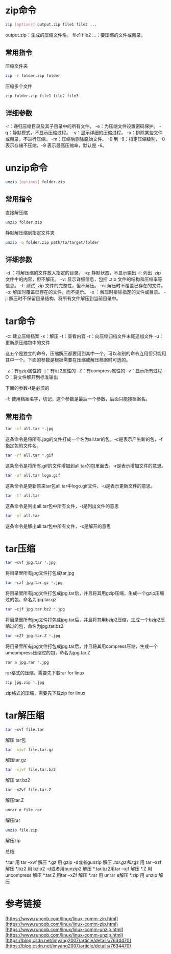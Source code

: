 # zip命令
```bash
zip [options] output.zip file1 file2 ...
```
output.zip：生成的压缩文件名。
file1 file2 ...：要压缩的文件或目录。

## 常用指令
压缩文件夹
```bash
zip -r folder.zip folder
```

压缩多个文件
```bash
zip folder.zip file1 file2 file3
```

## 详细参数
-r：递归压缩目录及其子目录中的所有文件。
-e：为压缩文件设置密码保护。
-q：静默模式，不显示压缩过程。
-v：显示详细的压缩过程。
-x：排除某些文件或目录，不进行压缩。
-m：压缩后删除原始文件。
-0 到 -9：指定压缩级别，-0 表示存储不压缩，-9 表示最高压缩率，默认是 -6。


# unzip命令
```bash
unzip [options] folder.zip
```

## 常用指令
直接解压缩
```bash
unzip folder.zip
```

静默解压缩到指定文件夹
```bash
unzip -q folder.zip path/to/target/folder
```

## 详细参数
-d <directory>：将解压缩的文件放入指定的目录。
-q: 静默状态，不显示输出
-l: 列出 .zip 文件中的内容，但不解压。
-v: 显示详细信息，包括 .zip 文件的结构和压缩率等信息。
-t: 测试 .zip 文件的完整性，但不解压。
-n: 解压时不覆盖已存在的文件。
-o: 解压时覆盖已存在的文件，而不提示。
-x <pattern>：解压时排除指定的文件或目录。
-j: 解压时不保留目录结构，将所有文件解压到当前目录中。


# tar命令
-c: 建立压缩档案
-x：解压
-t：查看内容
-r：向压缩归档文件末尾追加文件
-u：更新原压缩包中的文件

这五个是独立的命令，压缩解压都要用到其中一个，可以和别的命令连用但只能用其中一个。下面的参数是根据需要在压缩或解压档案时可选的。

-z：有gzip属性的
-j：有bz2属性的
-Z：有compress属性的
-v：显示所有过程
-O：将文件解开到标准输出

下面的参数-f是必须的

-f: 使用档案名字，切记，这个参数是最后一个参数，后面只能接档案名。

## 常用指令
```bash
tar -cf all.tar *.jpg
```
这条命令是将所有.jpg的文件打成一个名为all.tar的包。-c是表示产生新的包，-f指定包的文件名。

```bash
tar -rf all.tar *.gif
```
这条命令是将所有.gif的文件增加到all.tar的包里面去。-r是表示增加文件的意思。

```bash
tar -uf all.tar logo.gif
```
这条命令是更新原来tar包all.tar中logo.gif文件，-u是表示更新文件的意思。

```bash
tar -tf all.tar
```
这条命令是列出all.tar包中所有文件，-t是列出文件的意思

```bash
tar -xf all.tar
```
这条命令是解出all.tar包中所有文件，-x是解开的意思


# tar压缩
```bash
tar –cvf jpg.tar *.jpg
```
将目录里所有jpg文件打包成tar.jpg

```bash
tar –czf jpg.tar.gz *.jpg
```
将目录里所有jpg文件打包成jpg.tar后，并且将其用gzip压缩，生成一个gzip压缩过的包，命名为jpg.tar.gz
```bash
tar –cjf jpg.tar.bz2 *.jpg
```
将目录里所有jpg文件打包成jpg.tar后，并且将其用bzip2压缩，生成一个bzip2压缩过的包，命名为jpg.tar.bz2

```bash
tar –cZf jpg.tar.Z *.jpg
```
将目录里所有jpg文件打包成jpg.tar后，并且将其用compress压缩，生成一个umcompress压缩过的包，命名为jpg.tar.Z

```bash
rar a jpg.rar *.jpg
```
rar格式的压缩，需要先下载rar for linux

```bash
zip jpg.zip *.jpg
```
zip格式的压缩，需要先下载zip for linux

# tar解压缩
```bash
tar –xvf file.tar
```
解压 tar包
```bash
tar -xzvf file.tar.gz
```
解压tar.gz

```bash
tar -xjvf file.tar.bz2
```
解压 tar.bz2

```bash
tar –xZvf file.tar.Z
```
解压tar.Z

```bash
unrar e file.rar
```
解压rar

```bash
unzip file.zip
```
解压zip

总结

*.tar 用 tar –xvf 解压
*.gz 用 gzip -d或者gunzip 解压
*.tar.gz和*.tgz 用 tar –xzf 解压
*.bz2 用 bzip2 -d或者用bunzip2 解压
*.tar.bz2用tar –xjf 解压
*.Z 用 uncompress 解压
*.tar.Z 用tar –xZf 解压
*.rar 用 unrar e解压
*.zip 用 unzip 解压

# 参考链接
[https://www.runoob.com/linux/linux-comm-zip.html](https://www.runoob.com/linux/linux-comm-zip.html)
[https://www.runoob.com/linux/linux-comm-unzip.html](https://www.runoob.com/linux/linux-comm-unzip.html)
[https://blog.csdn.net/imyang2007/article/details/7634470](https://blog.csdn.net/imyang2007/article/details/7634470)
